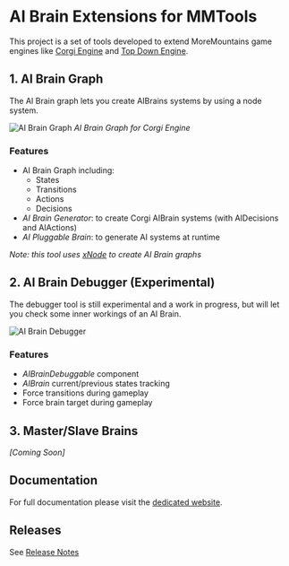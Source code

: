 # AI Brain Extensions for MMTools

This project is a set of tools developed to extend MoreMountains game engines like [Corgi Engine](https://assetstore.unity.com/packages/templates/systems/corgi-engine-2d-2-5d-platformer-26617?aid=1011lHJn) and [Top Down Engine](https://assetstore.unity.com/packages/templates/systems/topdown-engine-89636?aid=1011lHJn).

## 1. AI Brain Graph

The AI Brain graph lets you create AIBrains systems by using a node system.

![AI Brain Graph](https://github.com/thebitcave/ai-brain-estensions-for-mmtools/blob/docs/doc-images/corgi-engine/tutorial_006.png)
_AI Brain Graph for Corgi Engine_

### Features

* AI Brain Graph including:
  * States
  * Transitions
  * Actions
  * Decisions
* _AI Brain Generator_: to create Corgi AIBrain systems (with AIDecisions and AIActions)
* _AI Pluggable Brain_: to generate AI systems at runtime

_Note: this tool uses [xNode](https://github.com/Siccity/xNode) to create AI Brain graphs_

## 2. AI Brain Debugger (Experimental)

The debugger tool is still experimental and a work in progress, but will let you check some inner workings of an AI Brain.

![AI Brain Debugger](https://github.com/thebitcave/ai-brain-estensions-for-mmtools/blob/docs/doc-images/aibrain_debugger.png)

### Features

* _AIBrainDebuggable_ component
* _AIBrain_ current/previous states tracking
* Force transitions during gameplay
* Force brain target during gameplay

## 3. Master/Slave Brains

_[Coming Soon]_

## Documentation

For full documentation please visit the [dedicated website](https://thebitcave.gitbook.io/ai-brain-extensions-docs/).

## Releases

See [Release Notes](https://github.com/thebitcave/ai-brain-graph-for-mmtools/blob/master/RELEASE.md)
